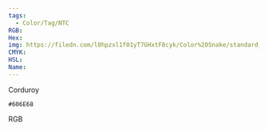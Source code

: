 ```yaml
---
tags:
  - Color/Tag/NTC
RGB:
Hex:
img: https://filedn.com/l0hpzxl1f01yT7GHxtF8cyk/Color%20Snake/standard_csv_to_svg/%23/606E68.svg
CMYK:
HSL:
Name:
---
```

Corduroy
```palette
#606E68
```
RGB
